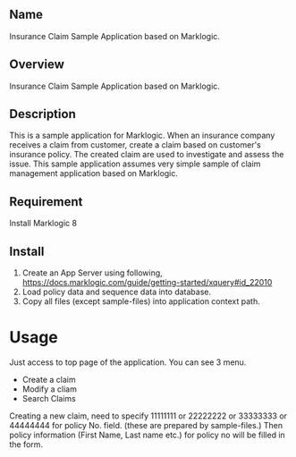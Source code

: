 ## Name
Insurance Claim Sample Application based on Marklogic.

## Overview
Insurance Claim Sample Application based on Marklogic.

## Description
This is a sample application for Marklogic.
When an insurance company receives a claim from customer, create a claim based on customer's insurance policy. The created claim are used to investigate and assess the issue. This sample application assumes very simple sample of claim management application based on Marklogic.

## Requirement
Install Marklogic 8

## Install
1) Create an App Server using following,
   https://docs.marklogic.com/guide/getting-started/xquery#id_22010
2) Load policy data and sequence data into database. 
3) Copy all files (except sample-files) into application context path.

# Usage
Just access to top page of the application. You can see 3 menu.
- Create a claim
- Modify a cliam
- Search Claims

Creating a new claim, need to specify 11111111 or 22222222 or 33333333 or 44444444 for policy No. field. (these are prepared by sample-files.) Then policy information (First Name, Last name etc.) for policy no will be filled in the form.
